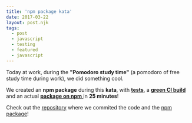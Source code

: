 ```yaml
---
title: 'npm package kata'
date: 2017-03-22
layout: post.njk
tags:
  - post
  - javascript
  - testing
  - featured
  - javascript
---
```


Today at work, during the **"Pomodoro study time"** (a pomodoro of free study time during work),
 we did something cool.

We created an **npm package** during this **kata**, with [**tests**](https://github.com/AlessioCoser/npm-package-kata/tree/master/test), a [**green CI build**](https://travis-ci.org/AlessioCoser/npm-package-kata) and an actual [**package on npm** ](https://www.npmjs.com/package/npm-package-kata) in **25 minutes**!

Check out the [repository](https://github.com/AlessioCoser/npm-package-kata) where we commited the code and the [npm package](https://www.npmjs.com/package/npm-package-kata)!
